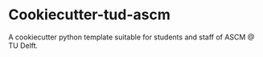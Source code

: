 # Cookiecutter-tud-ascm
A cookiecutter python template suitable for students and staff of ASCM @ TU Delft.